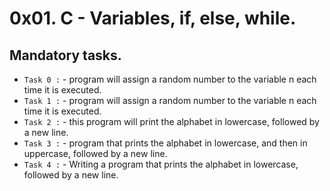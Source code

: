 # 0x01. C - Variables, if, else, while.

## Mandatory tasks.

* `Task 0 :` - program will assign a random number to the variable n each time it is executed.
* `Task 1 :` - program will assign a random number to the variable n each time it is executed.
* `Task 2 :` - this program will print the alphabet in lowercase, followed by a new line.
* `Task 3 :` - program that prints the alphabet in lowercase, and then in uppercase, followed by a new line.
* `Task 4 :` - Writing a program that prints the alphabet in lowercase, followed by a new line.
